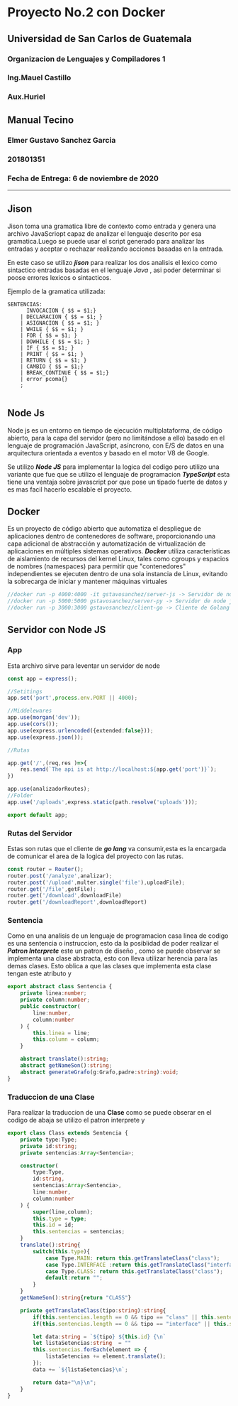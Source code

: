 # Proyecto No.2 con Docker 
## Universidad de San Carlos de Guatemala
### Organizacion de Lenguajes y Compiladores 1
### Ing.Mauel Castillo
### Aux.Huriel
## **Manual Tecino**
### Elmer Gustavo Sanchez Garcia
### **201801351**
### Fecha de Entrega: 6 de noviembre de 2020

---


## Jison
Jison toma una gramatica libre de contexto  como entrada y genera una archivo JavaScriopt capaz de analizar el lenguaje descrito por esa gramatica.Luego se puede usar el script generado para analizar las entradas y aceptar o rechazar realizando acciones basadas en la entrada.


En este caso se utilizo ***jison*** para realizar los dos analisis el lexico como sintactico entradas basadas en el lenguaje *Java* , asi poder determinar si poose errores lexicos o sintacticos.

Ejemplo de la gramatica utilizada:

```
SENTENCIAS:
	  INVOCACION { $$ = $1;}
	| DECLARACION { $$ = $1; }
	| ASIGNACION { $$ = $1; }
	| WHILE { $$ = $1; }
	| FOR { $$ = $1; }
	| DOWHILE { $$ = $1; }
	| IF { $$ = $1; }
	| PRINT { $$ = $1; }
	| RETURN { $$ = $1; }
	| CAMBIO { $$ = $1;}
	| BREAK_CONTINUE { $$ = $1;}
	| error pcoma{}
    ;
	
```
## Node Js

Node js es un entorno en tiempo de ejecución multiplataforma, de código abierto, para la capa del servidor (pero no limitándose a ello) basado en el lenguaje de programación JavaScript, asíncrono, con E/S de datos en una arquitectura orientada a eventos y basado en el motor V8 de Google.


Se utilizo ***Node JS*** para implementar la logica del codigo pero utilizo una variante que fue que se utilizo el lenguaje de programacion ***TypeScript*** esta tiene una ventaja sobre javascript por que pose un tipado fuerte de datos y es mas facil hacerlo escalable el proyecto.

## Docker

Es un proyecto de código abierto que automatiza el despliegue de aplicaciones dentro de contenedores de software, proporcionando una capa adicional de abstracción y automatización de virtualización de aplicaciones en múltiples sistemas operativos.
***Docker*** utiliza características de aislamiento de recursos del kernel Linux, tales como cgroups y espacios de nombres (namespaces) para permitir que "contenedores" independientes se ejecuten dentro de una sola instancia de Linux, evitando la sobrecarga de iniciar y mantener máquinas virtuales

```typescript
//docker run -p 4000:4000 -it gstavosanchez/server-js -> Servidor de node js para JavaScript
//docker run -p 5000:5000 gstavosanchez/server-py -> Servidor de node js para python
//docker run -p 3000:3000 gstavosanchez/client-go -> Cliente de Golang

```


## Servidor con Node JS

### App

Esta archivo sirve para leventar un servidor de node

```typescript
const app = express();

//Setitings 
app.set('port',process.env.PORT || 4000);

//Middelewares
app.use(morgan('dev'));
app.use(cors());
app.use(express.urlencoded({extended:false}));
app.use(express.json());

//Rutas

app.get('/',(req,res )=>{
    res.send(`The api is at http://localhost:${app.get('port')}`);
})

app.use(analizadorRoutes);
//Folder 
app.use('/uploads',express.static(path.resolve('uploads')));

export default app;
```

### Rutas del Servidor

Estas son rutas que el cliente de ***go lang*** va consumir,esta es la encargada de comunicar  el area de la logica del proyecto con las rutas.

```typescript
const router = Router();
router.post('/analyze',analizar);
router.post('/upload',multer.single('file'),uploadFile);
router.get('/file',getFile);
router.get('/download',downloadFile)
router.get('/downloadReport',downloadReport)

```

### Sentencia
Como en una analisis de un lenguaje de programacion casa linea de codigo es una sentencia o instruccion, esto da la posiblidad de poder realizar el ***Patron Interprete*** este un patron de diseño , como se puede observar se implementa una clase abstracta, esto con lleva utilizar herencia para las demas clases. Esto oblica a que las clases que implementa esta clase tengan este atributo y 

```typescript
export abstract class Sentencia {
    private linea:number;
    private column:number;
    public constructor(
        line:number,
        column:number
    ) {
        this.linea = line;
        this.column = column;
    }

    abstract translate():string;
    abstract getNameSon():string;
    abstract generateGrafo(g:Grafo,padre:string):void;
}
```

### Traduccion de una Clase

Para realizar la traduccion de una **Clase** como se puede obserar en el codigo de abaja se utilizo el patron interprete y 

```typescript
export class Class extends Sentencia {
    private type:Type;
    private id:string;
    private sentencias:Array<Sentencia>;

    constructor(
        type:Type,
        id:string,
        sentencias:Array<Sentencia>,
        line:number,
        column:number
    ) {
        super(line,column);
        this.type = type;
        this.id = id;
        this.sentencias = sentencias;
    }
    translate():string{
        switch(this.type){
            case Type.MAIN: return this.getTranslateClass("class");
            case Type.INTERFACE :return this.getTranslateClass("interface");
            case Type.CLASS: return this.getTranslateClass("class");
            default:return "";
        }
    }
    getNameSon():string{return "CLASS"}

    private getTranslateClass(tipo:string):string{
        if(this.sentencias.length == 0 && tipo == "class" || this.sentencias == null && tipo == "class") return `class ${this.id} {}`
        if(this.sentencias.length == 0 && tipo == "interface" || this.sentencias == null && tipo == "interface") return `interface ${this.id} {}`

        let data:string = `${tipo} ${this.id} {\n`
        let listaSetencias:string  = ""
        this.sentencias.forEach(element => {
            listaSetencias += element.translate();
        });
        data += `${listaSetencias}\n`;

        return data+"\n}\n";
    }
}

```
